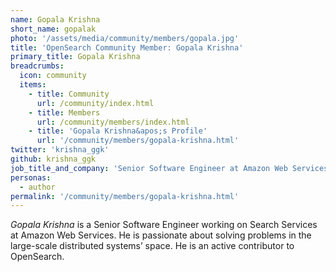 ```yaml
---
name: Gopala Krishna
short_name: gopalak
photo: '/assets/media/community/members/gopala.jpg'
title: 'OpenSearch Community Member: Gopala Krishna'
primary_title: Gopala Krishna
breadcrumbs:
  icon: community
  items:
    - title: Community
      url: /community/index.html
    - title: Members
      url: /community/members/index.html
    - title: 'Gopala Krishna&apos;s Profile'
      url: '/community/members/gopala-krishna.html'
twitter: 'krishna_ggk'
github: krishna_ggk
job_title_and_company: 'Senior Software Engineer at Amazon Web Services'
personas:
  - author
permalink: '/community/members/gopala-krishna.html'
---
```


*Gopala Krishna* is a Senior Software Engineer working on Search Services at Amazon Web Services. He is passionate about solving problems in the large-scale distributed systems’ space. He is an active contributor to OpenSearch.
